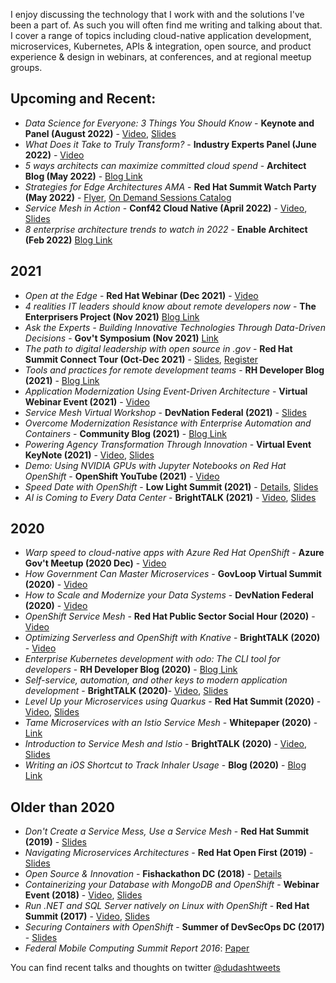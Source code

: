 I enjoy discussing the technology that I work with and the solutions I've been a part of.
As such you will often find me writing and talking about that. I cover a range of topics including cloud-native application development, microservices, Kubernetes, APIs & integration, open source, and product experience & design in webinars, at conferences, and at regional meetup groups.

## Upcoming and Recent:
* *Data Science for Everyone: 3 Things You Should Know* - **Keynote and Panel (August 2022)** - [Video](https://go.govloop.com/data-science), [Slides](./presentations/2022_Data_Science_AIML_Open_Source_and_MLOps.pdf)
* *What Does it Take to Truly Transform?* - **Industry Experts Panel (June 2022)** - [Video](https://go.govloop.com/hybrid-apps.html)
* *5 ways architects can maximize committed cloud spend* - **Architect Blog (May 2022)** - [Blog Link](https://www.redhat.com/architect/committed-cloud-spend)
* *Strategies for Edge Architectures AMA* - **Red Hat Summit Watch Party (May 2022)** - [Flyer](./presentations/2022_WatchPartyEdgeAMA.pdf.pdf), [On Demand Sessions Catalog](https://events.experiences.redhat.com/widget/redhat/sum22/SessionCatalog22)
* *Service Mesh in Action* - **Conf42 Cloud Native (April 2022)** - [Video](https://youtu.be/Hn9snYYzeBI), [Slides](./presentations/2022_ServiceMesh_in_Action-Spring.pdf)
* *8 enterprise architecture trends to watch in 2022* - **Enable Architect (Feb 2022)** [Blog Link](https://www.redhat.com/architect/2022-trends-enterprise-architects)

## 2021
* *Open at the Edge* - **Red Hat Webinar (Dec 2021)** - [Video](https://www.redhat.com/en/events/webinar/open-at-the-infrastructure-edge-transforming-raw-data-into-warfare-dominance)
* *4 realities IT leaders should know about remote developers now* - **The Enterprisers Project (Nov 2021)** [Blog Link](https://enterprisersproject.com/article/2021/11/remote-developers-4-realities-it-leaders-should-know)
* *Ask the Experts - Building Innovative Technologies Through Data-Driven Decisions* - **Gov't Symposium (Nov 2021)** [Link](https://upgather.com/redhat/govsymposium/agenda/)
* *The path to digital leadership with open source in .gov* - **Red Hat Summit Connect Tour (Oct-Dec 2021)** - [Slides](./presentations/2021-SummitConnect_RedHat-for-Government.pdf), [Register](https://www.redhat.com/en/summit/connect#locations--dates)
* *Tools and practices for remote development teams* - **RH Developer Blog (2021)** - [Blog Link](https://developers.redhat.com/articles/2021/10/12/tools-and-practices-remote-development-teams)
* *Application Modernization Using Event-Driven Architecture* - **Virtual Webinar Event (2021)** - [Video](https://carahsoft.zoom.us/rec/share/_Is5Qlvm3mr4gvC2_rzri8lRFimACWtf9nU7sfAkWchmsnAmW32WrfalXiwYcDzM.LYsTa0Bfi9FC_Jun)
* *Service Mesh Virtual Workshop* - **DevNation Federal (2021)** - [Slides](./presentations/2021_DNF_Service_Mesh_Workshop.pdf)
* *Overcome Modernization Resistance with Enterprise Automation and Containers* - **Community Blog (2021)** - [Blog Link](https://www.carahsoft.com/community/red-hat-automation-and-containers-blog-2021)
* *Powering Agency Transformation Through Innovation* - **Virtual Event KeyNote (2021)** - [Video](https://go.govloop.com/transformation-roadmap.html), [Slides](./presentations/2021_TransformationInnovationKeynote.pdf)
* *Demo: Using NVIDIA GPUs with Jupyter Notebooks on Red Hat OpenShift* - **OpenShift YouTube (2021)** - [Video](https://www.youtube.com/watch?v=Pm29sQhH3fI&t=2s)
* *Speed Date with OpenShift* - **Low Light Summit (2021)** - [Details](https://www.ncsi.com/event/lowlight/presenters/redhat/), [Slides](./presentations/2021_Speed_Date_with_OpenShift.pdf)
* *AI is Coming to Every Data Center* - **BrightTALK (2021)** - [Video](https://www.brighttalk.com/webcast/10415/466836), [Slides](./presentations/2021_AI_is_Coming_to_Every_Data_Center.pdf)

## 2020
* *Warp speed to cloud-native apps with Azure Red Hat OpenShift* - **Azure Gov't Meetup (2020 Dec)** - [Video](https://www.meetup.com/DCAzureGov/events/270066053/)
* *How Government Can Master Microservices* - **GovLoop Virtual Summit (2020)** - [Video](https://go.govloop.com/gov-tech-trends-2021)
* *How to Scale and Modernize your Data Systems* - **DevNation Federal (2020)** - [Video](https://www.brighttalk.com/webcast/18381/437018)
* *OpenShift Service Mesh* - **Red Hat Public Sector Social Hour (2020)** - [Video](https://www.brighttalk.com/webcast/16623/427738)
* *Optimizing Serverless and OpenShift with Knative* - **BrightTALK (2020)** - [Video](https://www.brighttalk.com/webcast/16623/432634)
* *Enterprise Kubernetes development with odo: The CLI tool for developers* - **RH Developer Blog (2020)** - [Blog Link](https://developers.redhat.com/blog/2020/06/16/enterprise-kubernetes-development-with-odo-the-cli-tool-for-developers#)
* *Self-service, automation, and other keys to modern application development* - **BrightTALK (2020)**- [Video](https://www.brighttalk.com/webcast/16623/418677), [Slides](./presentations/2020ModernizingAppDevelopment-K8svSummit.pdf)
* *Level Up your Microservices using Quarkus* - **Red Hat Summit (2020)** - [Video](https://youtu.be/Wz9bpT3cjvs), [Slides]("./presentations/2020_Level-Up-your-Microservices-with-Quarkus.pdf")
* *Tame Microservices with an Istio Service Mesh* - **Whitepaper (2020)** - [Link](https://www.redhat.com/en/resources/tame-microservices-istio-service-mesh-overview)
* *Introduction to Service Mesh and Istio* - **BrightTALK (2020)** - [Video](https://www.brighttalk.com/webcast/16623/408664), [Slides](./presentations/2020IntroductionToIstioAndServiceMesh.pdf)
* *Writing an iOS Shortcut to Track Inhaler Usage* - **Blog (2020)** - [Blog Link](https://dudash.medium.com/writing-an-ios-shortcut-to-track-inhaler-usage-52c0cbbc9c91)

## Older than 2020
* *Don't Create a Service Mess, Use a Service Mesh* - **Red Hat Summit (2019)** - [Slides](./presentations/DUDASH-ServiceMeshSummit2019.pdf)
* *Navigating Microservices Architectures* - **Red Hat Open First (2019)** - [Slides](./presentations/2019-OpenFirst-Navigating-Microservices.pdf)
* *Open Source & Innovation* - **Fishackathon DC (2018)** - [Details](https://fishackathon.co/past-runs)
* *Containerizing your Database with MongoDB and OpenShift* - **Webinar Event (2018)** - [Video](https://carahevents.carahsoft.com/Event/Details/76133-govevents), [Slides](./presentations/ContainerizingyourDatabasewithMongoDBandOpenShift.pdf)
* *Run .NET and SQL Server natively on Linux with OpenShift* - **Red Hat Summit (2017)** - [Video](https://www.youtube.com/watch?v=xrC7IqOfpWQ), [Slides](./presentations/Summit2017-dotNETandSQLServeronLinux.pdf)
* *Securing Containers with OpenShift* - **Summer of DevSecOps DC (2017)** - [Slides](./presentations/DCEvent-ContainerSecuritywithOpenShift.pdf)
* *Federal Mobile Computing Summit Report 2016*: [Paper](https://atarc.org/wp-content/uploads/2019/01/2016-10-ATARC-Federal-Mobile-Summit-White-Paper.pdf)

You can find recent talks and thoughts on twitter <a href="https://twitter.com/dudashtweets">@dudashtweets</a>
